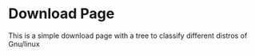 # Download Page #

This is a simple download page with a tree to classify different distros of
Gnu/linux

